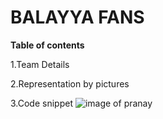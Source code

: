 # BALAYYA FANS

**Table of contents** 

1.Team Details

2.Representation by pictures

3.Code snippet
![image of pranay](https://www.google.com/search?q=revanth+reddy&rlz=1C1CAFA_enCA838CA838&source=lnms&tbm=isch&sa=X&ved=0ahUKEwj_yYjF39nhAhWyslkKHX5xBfAQ_AUIDygC&biw=1920&bih=969#imgrc=dkTnXdVwV-4ShM:)
